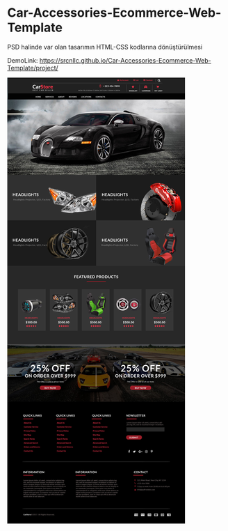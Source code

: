 # Car-Accessories-Ecommerce-Web-Template
PSD halinde var olan tasarımın  HTML-CSS kodlarına dönüştürülmesi

DemoLink: https://srcnllc.github.io/Car-Accessories-Ecommerce-Web-Template/project/

![Design preview for Car-Accessories-Ecommerce-Web-Template](./proje-tasarımı.jpg)

